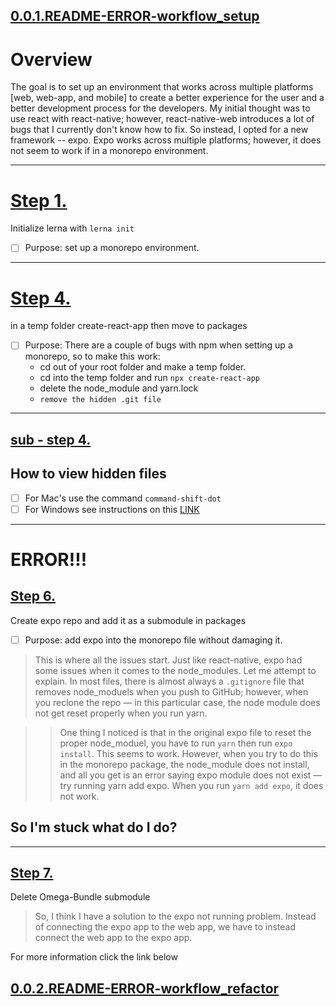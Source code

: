 ## [0.0.1.README-ERROR-workflow_setup](https://github.com/JessicaDosseh/Omega-Web-App/blob/master/DOCUMENTATION/0.0.1.README-ERROR-workflow_setup.md)

# Overview

The goal is to set up an environment that works across multiple platforms [web, web-app, and mobile] to create a better experience for the user and a better development process for the developers. My initial thought was to use react with react-native; however, react-native-web introduces a lot of bugs that I currently don't know how to fix. So instead, I opted for a new framework -- expo. Expo works across multiple platforms; however, it does not seem to work if in a monorepo environment.

---

# [Step 1.](https://github.com/JessicaDosseh/Omega-Web-App/pull/1/commits/75fe5d9df29c5c81d73b1434870de06c18ce3cc0)

Initialize lerna with `lerna init`

- [ ] Purpose: set up a monorepo environment.

---

# [Step 4.](https://github.com/JessicaDosseh/Omega-Web-App/pull/1/commits/bd22e39ae202bd9a6a2d7b15f881fe3ba934f3cd)

in a temp folder create-react-app then move to packages

- [ ] Purpose: There are a couple of bugs with npm when setting up a monorepo, so to make this work:
  - cd out of your root folder and make a temp folder.
  - cd into the temp folder and run `npx create-react-app`
  - delete the node_module and yarn.lock
  - `remove the hidden .git file`

---

## [sub - step 4.](https://github.com/JessicaDosseh/Omega-Web-App/pull/1#issuecomment-633063674)

## How to view hidden files

- [ ] For Mac's use the command `command-shift-dot`
- [ ] For Windows see instructions on this [LINK](https://support.microsoft.com/en-us/help/14201/windows-show-hidden-files)

---

# ERROR!!!

## [Step 6.](https://github.com/JessicaDosseh/Omega-Web-App/pull/1/commits/9cf2b95c74e064146c7c2abf2b09e231e4f7a498)

Create expo repo and add it as a submodule in packages

- [ ] Purpose: add expo into the monorepo file without damaging it.

> This is where all the issues start. Just like react-native, expo had some issues when it comes to the node_modules. Let me attempt to explain. In most files, there is almost always a `.gitignore` file that removes node_moduels when you push to GitHub; however, when you reclone the repo — in this particular case, the node module does not get reset properly when you run yarn.

> > One thing I noticed is that in the original expo file to reset the proper node_moduel, you have to run `yarn` then run `expo install`. This seems to work. However, when you try to do this in the monorepo package, the node_module does not install, and all you get is an error saying expo module does not exist — try running yarn add expo. When you run `yarn add expo`, it does not work.

## So I'm stuck what do I do?

---

## [Step 7.](#)

Delete Omega-Bundle submodule

> So, I think I have a solution to the expo not running problem. Instead of connecting the expo app to the web app, we have to instead connect the web app to the expo app.

For more information click the link below

## [0.0.2.README-ERROR-workflow_refactor](https://github.com/JessicaDosseh/Omega-Bundle/blob/master/DOCUMENTATION/0.0.2.README-ERROR-workflow_refactor.md)
